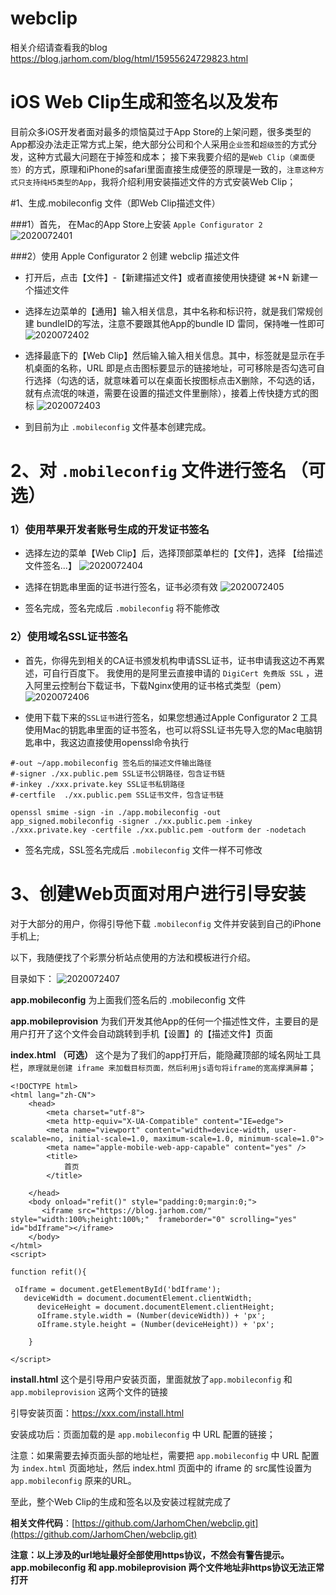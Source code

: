 # webclip

相关介绍请查看我的blog  https://blog.jarhom.com/blog/html/15955624729823.html

# iOS Web Clip生成和签名以及发布

目前众多iOS开发者面对最多的烦恼莫过于App Store的上架问题，很多类型的App都没办法走正常方式上架，绝大部分公司和个人采用`企业签`和`超级签`的方式分发，这种方式最大问题在于掉签和成本；
接下来我要介绍的是`Web Clip（桌面便签）`的方式，原理和iPhone的safari里面直接生成便签的原理是一致的，`注意这种方式只支持纯H5类型的App`，我将介绍利用安装描述文件的方式安装Web Clip；

#1、生成.mobileconfig 文件（即Web Clip描述文件）

###1）首先， 在Mac的App Store上安装 `Apple Configurator 2`
![2020072401](media/15954985485962/2020072401.png)

###2）使用 Apple Configurator 2 创建 webclip 描述文件
* 打开后，点击【文件】-【新建描述文件】或者直接使用快捷键 ⌘+N 新建一个描述文件
* 选择左边菜单的【通用】输入相关信息，其中名称和标识符，就是我们常规创建 bundleID的写法，注意不要跟其他App的bundle ID 雷同，保持唯一性即可
![2020072402](media/15954985485962/2020072402.png)

* 选择最底下的【Web Clip】然后输入输入相关信息。其中，标签就是显示在手机桌面的名称，URL 即是点击图标要显示的链接地址，可可移除是否勾选可自行选择（勾选的话，就意味着可以在桌面长按图标点击X删除，不勾选的话，就有点流氓的味道，需要在设置的描述文件里删除），接着上传快捷方式的图标
![2020072403](media/15954985485962/2020072403.png)

* 到目前为止 `.mobileconfig` 文件基本创建完成。

# 2、对 `.mobileconfig`  文件进行签名 （可选）
### 1）使用苹果开发者账号生成的开发证书签名
* 选择左边的菜单【Web Clip】后，选择顶部菜单栏的【文件】，选择 【给描述文件签名...】
![2020072404](media/15954985485962/2020072404.jpg)

* 选择在钥匙串里面的证书进行签名，证书必须有效
![2020072405](media/15954985485962/2020072405.jpg)

* 签名完成，签名完成后 `.mobileconfig` 将不能修改

### 2）使用域名SSL证书签名

* 首先，你得先到相关的CA证书颁发机构申请SSL证书，证书申请我这边不再累述，可自行百度下。
我使用的是阿里云直接申请的 `DigiCert 免费版 SSL` ，进入阿里云控制台下载证书，下载Nginx使用的证书格式类型（pem）
![2020072406](media/15954985485962/2020072406.jpg)

* 使用下载下来的`SSL证书`进行签名，如果您想通过Apple Configurator 2 工具使用Mac的钥匙串里面的证书签名，也可以将SSL证书先导入您的Mac电脑钥匙串中，我这边直接使用openssl命令执行

```#-in ./app.mobileconfig 未签名webclip描述文件路径
#-out ~/app.mobileconfig 签名后的描述文件输出路径
#-signer ./xx.public.pem SSL证书公钥路径，包含证书链
#-inkey ./xxx.private.key SSL证书私钥路径
#-certfile  ./xx.public.pem SSL证书文件，包含证书链

openssl smime -sign -in ./app.mobileconfig -out app_signed.mobileconfig -signer ./xx.public.pem -inkey ./xxx.private.key -certfile ./xx.public.pem -outform der -nodetach
```

* 签名完成，SSL签名完成后 `.mobileconfig` 文件一样不可修改


# 3、创建Web页面对用户进行引导安装

对于大部分的用户，你得引导他下载  `.mobileconfig` 文件并安装到自己的iPhone手机上; 

以下，我随便找了个彩票分析站点使用的方法和模板进行介绍。

目录如下：
![2020072407](media/15954985485962/2020072407.jpg)

**app.mobileconfig** 为上面我们签名后的 .mobileconfig 文件

**app.mobileprovision** 为我们开发其他App的任何一个描述性文件，主要目的是用户打开了这个文件会自动跳转到手机【设置】的【描述文件】页面

**index.html （可选）** 这个是为了我们的app打开后，能隐藏顶部的域名网址工具栏，`原理就是创建 iframe 来加载目标页面，然后利用js语句将iframe的宽高撑满屏幕`；

```
<!DOCTYPE html>
<html lang="zh-CN">
    <head>
        <meta charset="utf-8">
        <meta http-equiv="X-UA-Compatible" content="IE=edge">
        <meta name="viewport" content="width=device-width, user-scalable=no, initial-scale=1.0, maximum-scale=1.0, minimum-scale=1.0">
        <meta name="apple-mobile-web-app-capable" content="yes" />
        <title>
            首页
        </title>

    </head>
    <body onload="refit()" style="padding:0;margin:0;">
       <iframe src="https://blog.jarhom.com/" style="width:100%;height:100%;"  frameborder="0" scrolling="yes"  id="bdIframe"></iframe>
    </body>
</html>
<script>

function refit(){

 oIframe = document.getElementById('bdIframe');
   deviceWidth = document.documentElement.clientWidth;
      deviceHeight = document.documentElement.clientHeight;
      oIframe.style.width = (Number(deviceWidth)) + 'px'; 
      oIframe.style.height = (Number(deviceHeight)) + 'px';

    }

</script>
```

**install.html** 这个是引导用户安装页面，里面就放了`app.mobileconfig` 和 `app.mobileprovision` 这两个文件的链接

引导安装页面：https://xxx.com/install.html 

安装成功后：页面加载的是 `app.mobileconfig` 中 URL 配置的链接；

注意：如果需要去掉页面头部的地址栏，需要把 `app.mobileconfig`  中 URL 配置为 `index.html` 页面地址，然后 index.html 页面中的 iframe 的 src属性设置为`app.mobileconfig` 原来的URL。

至此，整个Web Clip的生成和签名以及安装过程就完成了

**相关文件代码**：[https://github.com/JarhomChen/webclip.git](https://github.com/JarhomChen/webclip.git)

**注意：以上涉及的url地址最好全部使用https协议，不然会有警告提示。app.mobileconfig  和  app.mobileprovision 两个文件地址非https协议无法正常打开**


